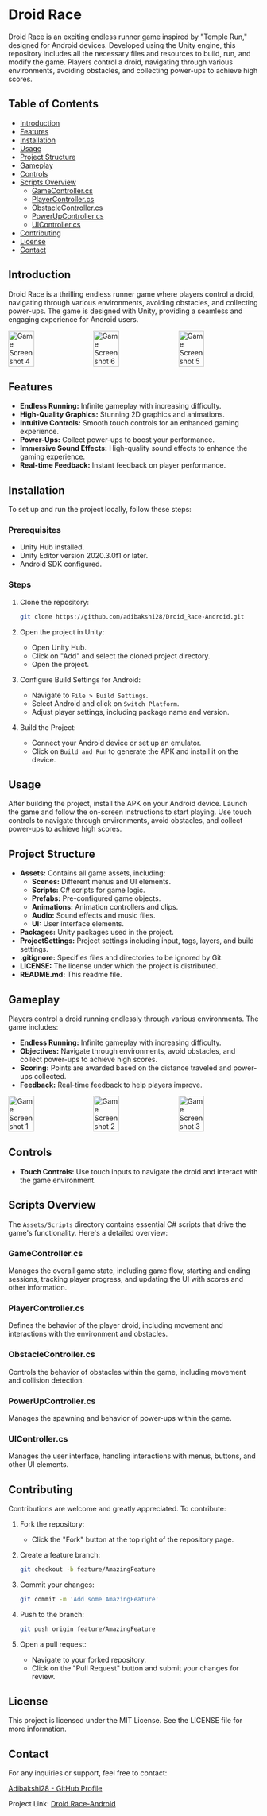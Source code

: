 # Droid Race

Droid Race is an exciting endless runner game inspired by "Temple Run," designed for Android devices. Developed using the Unity engine, this repository includes all the necessary files and resources to build, run, and modify the game. Players control a droid, navigating through various environments, avoiding obstacles, and collecting power-ups to achieve high scores.

## Table of Contents
- [Introduction](#introduction)
- [Features](#features)
- [Installation](#installation)
- [Usage](#usage)
- [Project Structure](#project-structure)
- [Gameplay](#gameplay)
- [Controls](#controls)
- [Scripts Overview](#scripts-overview)
  - [GameController.cs](#gamecontrollercs)
  - [PlayerController.cs](#playercontrollercs)
  - [ObstacleController.cs](#obstaclecontrollercs)
  - [PowerUpController.cs](#powerupcontrollercs)
  - [UIController.cs](#uicontrollercs)
- [Contributing](#contributing)
- [License](#license)
- [Contact](#contact)

## Introduction

Droid Race is a thrilling endless runner game where players control a droid, navigating through various environments, avoiding obstacles, and collecting power-ups. The game is designed with Unity, providing a seamless and engaging experience for Android users.

<div style="display: flex; justify-content: space-between;">
  <img src="Game%20Screenshot/DR%20(4).jpeg" alt="Game Screenshot 4" style="width: 32%;">
  <img src="Game%20Screenshot/DR%20(6).jpeg" alt="Game Screenshot 6" style="width: 32%;">
  <img src="Game%20Screenshot/DR%20(5).jpeg" alt="Game Screenshot 5" style="width: 32%;">
</div>

## Features

- **Endless Running:** Infinite gameplay with increasing difficulty.
- **High-Quality Graphics:** Stunning 2D graphics and animations.
- **Intuitive Controls:** Smooth touch controls for an enhanced gaming experience.
- **Power-Ups:** Collect power-ups to boost your performance.
- **Immersive Sound Effects:** High-quality sound effects to enhance the gaming experience.
- **Real-time Feedback:** Instant feedback on player performance.

## Installation

To set up and run the project locally, follow these steps:

### Prerequisites

- Unity Hub installed.
- Unity Editor version 2020.3.0f1 or later.
- Android SDK configured.

### Steps

1. Clone the repository:

    ```sh
    git clone https://github.com/adibakshi28/Droid_Race-Android.git
    ```

2. Open the project in Unity:
    - Open Unity Hub.
    - Click on "Add" and select the cloned project directory.
    - Open the project.

3. Configure Build Settings for Android:
    - Navigate to `File > Build Settings`.
    - Select Android and click on `Switch Platform`.
    - Adjust player settings, including package name and version.

4. Build the Project:
    - Connect your Android device or set up an emulator.
    - Click on `Build and Run` to generate the APK and install it on the device.

## Usage

After building the project, install the APK on your Android device. Launch the game and follow the on-screen instructions to start playing. Use touch controls to navigate through environments, avoid obstacles, and collect power-ups to achieve high scores.

## Project Structure

- **Assets:** Contains all game assets, including:
    - **Scenes:** Different menus and UI elements.
    - **Scripts:** C# scripts for game logic.
    - **Prefabs:** Pre-configured game objects.
    - **Animations:** Animation controllers and clips.
    - **Audio:** Sound effects and music files.
    - **UI:** User interface elements.
- **Packages:** Unity packages used in the project.
- **ProjectSettings:** Project settings including input, tags, layers, and build settings.
- **.gitignore:** Specifies files and directories to be ignored by Git.
- **LICENSE:** The license under which the project is distributed.
- **README.md:** This readme file.

## Gameplay

Players control a droid running endlessly through various environments. The game includes:

- **Endless Running:** Infinite gameplay with increasing difficulty.
- **Objectives:** Navigate through environments, avoid obstacles, and collect power-ups to achieve high scores.
- **Scoring:** Points are awarded based on the distance traveled and power-ups collected.
- **Feedback:** Real-time feedback to help players improve.

<div style="display: flex; justify-content: space-between;">
  <img src="Game%20Screenshot/DR%20(1).jpeg" alt="Game Screenshot 1" style="width: 32%;">
  <img src="Game%20Screenshot/DR%20(2).jpeg" alt="Game Screenshot 2" style="width: 32%;">
  <img src="Game%20Screenshot/DR%20(3).jpeg" alt="Game Screenshot 3" style="width: 32%;">
</div>

## Controls

- **Touch Controls:** Use touch inputs to navigate the droid and interact with the game environment.

## Scripts Overview

The `Assets/Scripts` directory contains essential C# scripts that drive the game's functionality. Here's a detailed overview:

### GameController.cs

Manages the overall game state, including game flow, starting and ending sessions, tracking player progress, and updating the UI with scores and other information.

### PlayerController.cs

Defines the behavior of the player droid, including movement and interactions with the environment and obstacles.

### ObstacleController.cs

Controls the behavior of obstacles within the game, including movement and collision detection.

### PowerUpController.cs

Manages the spawning and behavior of power-ups within the game.

### UIController.cs

Manages the user interface, handling interactions with menus, buttons, and other UI elements.

## Contributing

Contributions are welcome and greatly appreciated. To contribute:

1. Fork the repository:
    - Click the "Fork" button at the top right of the repository page.

2. Create a feature branch:

    ```sh
    git checkout -b feature/AmazingFeature
    ```

3. Commit your changes:

    ```sh
    git commit -m 'Add some AmazingFeature'
    ```

4. Push to the branch:

    ```sh
    git push origin feature/AmazingFeature
    ```

5. Open a pull request:
    - Navigate to your forked repository.
    - Click on the "Pull Request" button and submit your changes for review.

## License

This project is licensed under the MIT License. See the LICENSE file for more information.

## Contact

For any inquiries or support, feel free to contact:

[Adibakshi28 - GitHub Profile](https://github.com/adibakshi28)

Project Link: [Droid Race-Android](https://github.com/adibakshi28/Droid_Race-Android)
